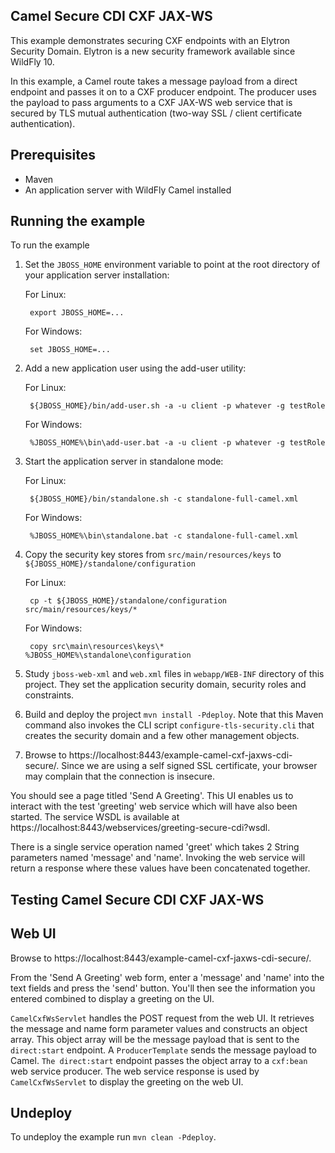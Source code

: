Camel Secure CDI CXF JAX-WS
---------------------------

This example demonstrates securing CXF endpoints with an Elytron Security Domain. Elytron is a new security
framework available since WildFly 10.

In this example, a Camel route takes a message payload from a direct endpoint and passes it on to a CXF producer
endpoint. The producer uses the payload to pass arguments to a CXF JAX-WS web service that is secured by TLS mutual
authentication (two-way SSL / client certificate authentication).

Prerequisites
-------------

* Maven
* An application server with WildFly Camel installed

Running the example
-------------------

To run the example

1. Set the `JBOSS_HOME` environment variable to point at the root directory of your application server installation:

    For Linux:

        export JBOSS_HOME=...

    For Windows:

        set JBOSS_HOME=...

2. Add a new application user using the add-user utility:

    For Linux:

        ${JBOSS_HOME}/bin/add-user.sh -a -u client -p whatever -g testRole

    For Windows:

        %JBOSS_HOME%\bin\add-user.bat -a -u client -p whatever -g testRole

3. Start the application server in standalone mode:

    For Linux:

        ${JBOSS_HOME}/bin/standalone.sh -c standalone-full-camel.xml

    For Windows:

        %JBOSS_HOME%\bin\standalone.bat -c standalone-full-camel.xml

4. Copy the security key stores from `src/main/resources/keys` to `${JBOSS_HOME}/standalone/configuration`

    For Linux:

        cp -t ${JBOSS_HOME}/standalone/configuration src/main/resources/keys/*

    For Windows:

        copy src\main\resources\keys\* %JBOSS_HOME%\standalone\configuration


5. Study `jboss-web-xml` and `web.xml` files in `webapp/WEB-INF` directory of this project. They
set the application security domain, security roles and constraints.

6. Build and deploy the project `mvn install -Pdeploy`. Note that this Maven command also invokes the CLI script
   `configure-tls-security.cli` that creates the security domain and a few other management objects.

7. Browse to https://localhost:8443/example-camel-cxf-jaxws-cdi-secure/. Since we are using a self signed SSL
certificate, your browser may complain that the connection is insecure.

You should see a page titled 'Send A Greeting'. This UI enables us to interact with the test 'greeting' web service
which will have also been started. The service WSDL is available at
https://localhost:8443/webservices/greeting-secure-cdi?wsdl.

There is a single service operation named 'greet' which takes 2 String parameters named 'message' and 'name'. Invoking
the web service will return a response where these values have been concatenated together.

Testing Camel Secure CDI CXF JAX-WS
-----------------------------------

Web UI
------

Browse to https://localhost:8443/example-camel-cxf-jaxws-cdi-secure/.

From the 'Send A Greeting' web form, enter a 'message' and 'name' into the text fields and press the 'send' button.
You'll then see the information you entered combined to display a greeting on the UI.

`CamelCxfWsServlet` handles the POST request from the web UI. It retrieves the message and name form parameter
values and constructs an object array. This object array will be the message payload that is sent to the
`direct:start` endpoint. A `ProducerTemplate` sends the message payload to Camel. `The direct:start`
endpoint passes the object array to a `cxf:bean` web service producer. The web service response is used by
`CamelCxfWsServlet` to display the greeting on the web UI.

## Undeploy

To undeploy the example run `mvn clean -Pdeploy`.

